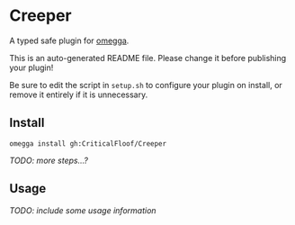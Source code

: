 <!--

When uploading your plugin to github/gitlab
start your repo name with "omegga-"

example: https://github.com/CriticalFloof/omegga-Creeper

Your plugin will be installed via omegga install gh:CriticalFloof/Creeper

-->

# Creeper

A typed safe plugin for [omegga](https://github.com/brickadia-community/omegga).

This is an auto-generated README file. Please change it before publishing your plugin!

Be sure to edit the script in `setup.sh` to configure your plugin on install, or
remove it entirely if it is unnecessary.

## Install

`omegga install gh:CriticalFloof/Creeper`

_TODO: more steps...?_

## Usage

_TODO: include some usage information_
